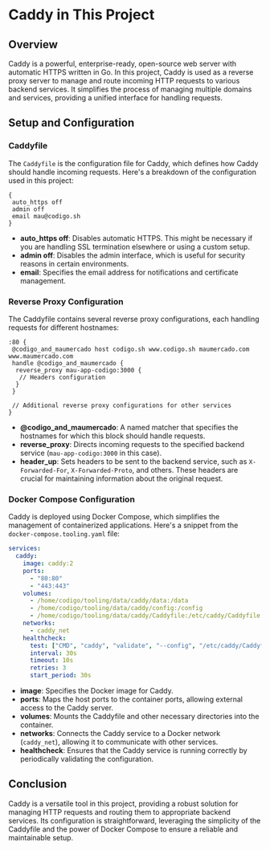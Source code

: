 # Caddy in This Project

## Overview

Caddy is a powerful, enterprise-ready, open-source web server with automatic HTTPS written in Go. In this project, Caddy is used as a reverse proxy server to manage and route incoming HTTP requests to various backend services. It simplifies the process of managing multiple domains and services, providing a unified interface for handling requests.

## Setup and Configuration

### Caddyfile

The `Caddyfile` is the configuration file for Caddy, which defines how Caddy should handle incoming requests. Here's a breakdown of the configuration used in this project:

```caddyfile
{
 auto_https off
 admin off
 email mau@codigo.sh
}
```

- **auto_https off**: Disables automatic HTTPS. This might be necessary if you are handling SSL termination elsewhere or using a custom setup.
- **admin off**: Disables the admin interface, which is useful for security reasons in certain environments.
- **email**: Specifies the email address for notifications and certificate management.

### Reverse Proxy Configuration

The Caddyfile contains several reverse proxy configurations, each handling requests for different hostnames:

```caddyfile
:80 {
 @codigo_and_maumercado host codigo.sh www.codigo.sh maumercado.com www.maumercado.com
 handle @codigo_and_maumercado {
  reverse_proxy mau-app-codigo:3000 {
   // Headers configuration
  }
 }

 // Additional reverse proxy configurations for other services
}
```

- **@codigo_and_maumercado**: A named matcher that specifies the hostnames for which this block should handle requests.
- **reverse_proxy**: Directs incoming requests to the specified backend service (`mau-app-codigo:3000` in this case).
- **header_up**: Sets headers to be sent to the backend service, such as `X-Forwarded-For`, `X-Forwarded-Proto`, and others. These headers are crucial for maintaining information about the original request.

### Docker Compose Configuration

Caddy is deployed using Docker Compose, which simplifies the management of containerized applications. Here's a snippet from the `docker-compose.tooling.yaml` file:

```yaml
services:
  caddy:
    image: caddy:2
    ports:
      - "80:80"
      - "443:443"
    volumes:
      - /home/codigo/tooling/data/caddy/data:/data
      - /home/codigo/tooling/data/caddy/config:/config
      - /home/codigo/tooling/data/caddy/Caddyfile:/etc/caddy/Caddyfile
    networks:
      - caddy_net
    healthcheck:
      test: ["CMD", "caddy", "validate", "--config", "/etc/caddy/Caddyfile"]
      interval: 30s
      timeout: 10s
      retries: 3
      start_period: 30s
```

- **image**: Specifies the Docker image for Caddy.
- **ports**: Maps the host ports to the container ports, allowing external access to the Caddy server.
- **volumes**: Mounts the Caddyfile and other necessary directories into the container.
- **networks**: Connects the Caddy service to a Docker network (`caddy_net`), allowing it to communicate with other services.
- **healthcheck**: Ensures that the Caddy service is running correctly by periodically validating the configuration.

## Conclusion

Caddy is a versatile tool in this project, providing a robust solution for managing HTTP requests and routing them to appropriate backend services. Its configuration is straightforward, leveraging the simplicity of the Caddyfile and the power of Docker Compose to ensure a reliable and maintainable setup.
